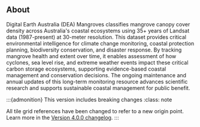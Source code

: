 ## About

Digital Earth Australia (DEA) Mangroves classifies mangrove canopy cover density across Australia's coastal ecosystems using 35+ years of Landsat data (1987-present) at 30-meter resolution. 
This dataset provides critical environmental intelligence for climate change monitoring, coastal protection planning, biodiversity conservation, and disaster response. 
By tracking mangrove health and extent over time, it enables assessment of how cyclones, sea level rise, and extreme weather events impact these critical carbon storage ecosystems, 
supporting evidence-based coastal management and conservation decisions. The ongoing maintenance and annual updates of this long-term monitoring resource advances scientific research and supports sustainable coastal management for public benefit.

:::{admonition} This version includes breaking changes
:class: note

All tile grid references have been changed to refer to a new origin point. Learn more in the [Version 4.0.0 changelog](./?tab=history#version-4-0-0).
:::
